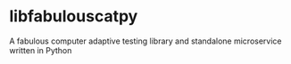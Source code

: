 # libfabulouscatpy
A fabulous computer adaptive testing library and standalone microservice written in Python
